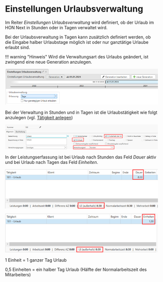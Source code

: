 # Einstellungen Urlaubsverwaltung

Im Reiter *Einstellungen Urlaubsverwaltung* wird definiert, ob der
Urlaub im HON Next in Stunden oder in Tagen verwaltet wird.

Bei der Urlaubsverwaltung in Tagen kann zusätzlich definiert werden, ob
die Eingabe halber Urlaubstage möglich ist oder nur ganztätige Urlaube
erlaubt sind.

!!! warning "Hinweis"
    Wird die Verwaltungsart des Urlaubs geändert, ist zwingend eine neue
    Generation anzulegen.


![](<img/image94.png>)

Bei der Verwaltung in Stunden und in Tagen ist die Urlaubstätigkeit wie
folgt anzulegen (vgl. [Tätigkeit anlegen](/HONNext/Stammdaten%20HON%20Next/Tätigkeiten/#tatigkeiten-anlegen))


![](<img/image95.png>)

In der Leistungserfassung ist bei Urlaub nach Stunden das Feld *Dauer*
aktiv und bei Urlaub nach Tagen das Feld *Einheiten*.


![](<img/image96.png>)


![](<img/image97.png>)

1 Einheit = 1 ganzer Tag Urlaub

0,5 Einheiten = ein halber Tag Urlaub (Hälfte der Normalarbeitszeit des
Mitarbeiters)
